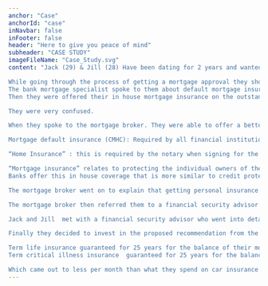 ```yaml
---
anchor: "Case"
anchorId: "case"
inNavbar: false
inFooter: false
header: "Here to give you peace of mind"
subheader: "CASE STUDY"
imageFileName: "Case_Study.svg"
content: "Jack (29) & Jill (28) Have been dating for 2 years and wanted to move in together but didn’t want to pay somebody else’s mortgage in the form of paying rent. So they decide to invest in condo together. Their parents both approved of their decision to invest together but warned them to protect themselves and always be prepared for the worst case scenario.

While going through the process of getting a mortgage approval they shopped around at a couple banks and a mortgage brokerage for rates.
The bank mortgage specialist spoke to them about default mortgage insurance (CMHC), should they put less than 20% down payment.
Then they were offered their in house mortgage insurance on the outstanding balance of the mortgage should anything happen to either of them in terms of unexpected death, critical illness and disability.

They were very confused.

When they spoke to the mortgage broker. They were able to offer a better rate on the mortgage and better service in terms of walking them through the different steps in their first home purchase. This clarified the 3 different types of insurances that are involved in the purchase of a property.

Mortgage default insurance (CMHC): Required by all financial institutions in Canada for mortgage loans with less than 20% down payment. To protect the Canadian economy from a mortgage crisis should people default on their mortgage payments.

“Home Insurance” : this is required by the notary when signing for the mortgage. Proof of insurance is mandatory. This is fire, theft, vandalism and liability insurance should anything happen to physical property and its contents.

“Mortgage insurance” relates to protecting the individual owners of the property and the liability they have taken on in the form of a mortgage to be able to purchase the property.
Banks offer this in house coverage that is more similar to credit protection that basically protects the creditor (the bank) more than the clients taking the mortgage.

The mortgage broker went on to explain that getting personal insurance is a much better option. And they should explore this with a professional.

The mortgage broker then referred them to a financial security advisor to discuss how personally owned insurance to protect the mortgage is much more comprehensive and tailored to your overall financial situation.

Jack and Jill  met with a financial security advisor who went into detail about the difference between bank mortgage insurance and personally owed insurance and at the same time they saw the value in the big picture. After a discovery meeting, the financial security advisor made some solid recommendations that gave them piece of mind with their recent investment. Knowing they are both fully covered should anything happen to them and their ability to pay their mortgage.

Finally they decided to invest in the proposed recommendation from the financial security advisor recommended by their mortgage broker.

Term life insurance guaranteed for 25 years for the balance of their mortgage
Term critical illness insurance  guaranteed for 25 years for the balance of their mortgage

Which came out to less per month than what they spend on car insurance!"
---
```


